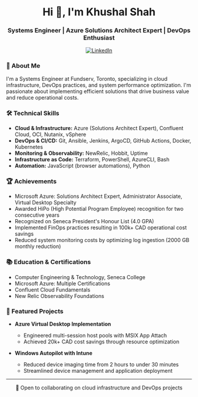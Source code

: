 <h1 align="center">Hi 👋, I'm Khushal Shah</h1>
<h3 align="center">Systems Engineer | Azure Solutions Architect Expert | DevOps Enthusiast</h3>

<p align="center">
  <a href="https://linkedin.com/in/shahkhushal">
    <img src="https://img.shields.io/badge/-Khushal%20Shah-blue?style=flat&logo=Linkedin&logoColor=white" alt="LinkedIn"/>
  </a>
</p>

### 🚀 About Me

I'm a Systems Engineer at Fundserv, Toronto, specializing in cloud infrastructure, DevOps practices, and system performance optimization. I'm passionate about implementing efficient solutions that drive business value and reduce operational costs.

### 🛠️ Technical Skills

- **Cloud & Infrastructure:** Azure (Solutions Architect Expert), Confluent Cloud, OCI, Nutanix, vSphere
- **DevOps & CI/CD:** Git, Ansible, Jenkins, ArgoCD, GitHub Actions, Docker, Kubernetes
- **Monitoring & Observability:** NewRelic, Hobbit, Uptime
- **Infrastructure as Code:** Terraform, PowerShell, AzureCLI, Bash
- **Automation:** JavaScript (browser automations), Python

### 🏆 Achievements

- Microsoft Azure: Solutions Architect Expert, Administrator Associate, Virtual Desktop Specialty
- Awarded HiPo (High Potential Program Employee) recognition for two consecutive years
- Recognized on Seneca President's Honour List (4.0 GPA)
- Implemented FinOps practices resulting in 100k+ CAD operational cost savings
- Reduced system monitoring costs by optimizing log ingestion (2000 GB monthly reduction)

### 📚 Education & Certifications

- Computer Engineering & Technology, Seneca College
- Microsoft Azure: Multiple Certifications
- Confluent Cloud Fundamentals
- New Relic Observability Foundations

### 🌟 Featured Projects

- **Azure Virtual Desktop Implementation**
  - Engineered multi-session host pools with MSIX App Attach
  - Achieved 20k+ CAD cost savings through resource optimization

- **Windows Autopilot with Intune**
  - Reduced device imaging time from 2 hours to under 30 minutes
  - Streamlined device management and application deployment

---

<p align="center">💼 Open to collaborating on cloud infrastructure and DevOps projects</p>
